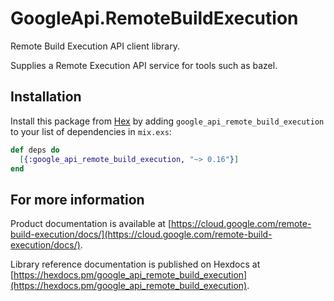 # GoogleApi.RemoteBuildExecution

Remote Build Execution API client library.

Supplies a Remote Execution API service for tools such as bazel.

## Installation

Install this package from [Hex](https://hex.pm) by adding
`google_api_remote_build_execution` to your list of dependencies in `mix.exs`:

```elixir
def deps do
  [{:google_api_remote_build_execution, "~> 0.16"}]
end
```

## For more information

Product documentation is available at [https://cloud.google.com/remote-build-execution/docs/](https://cloud.google.com/remote-build-execution/docs/).

Library reference documentation is published on Hexdocs at
[https://hexdocs.pm/google_api_remote_build_execution](https://hexdocs.pm/google_api_remote_build_execution).
